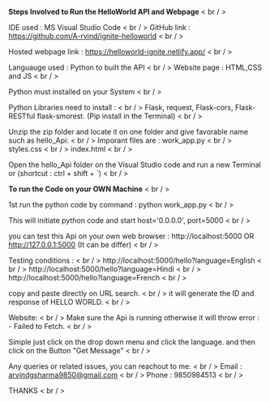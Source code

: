 **Steps Involved to Run the HelloWorld API and Webpage** < br / >

IDE used : MS Visual Studio Code < br / >
GitHub link : https://github.com/A-rvind/ignite-helloworld < br / >

Hosted webpage link : https://helloworld-ignite.netlify.app/ < br / >

Languauge used : Python to built the API < br / >
Website page : HTML,CSS and JS < br / >

Python must installed on your System < br / >

Python Libraries need to install : < br / >
Flask, request, Flask-cors, Flask-RESTful flask-smorest. (Pip install in the Terminal) < br / >

Unzip the zip folder and locate it on one folder and give favorable name such as hello_Api: < br / >
      Imporant files are :      work_app.py < br / >
			                          styles.css < br / >
			                          index.html < br / >

Open the hello_Api folder on the Visual Studio code and run a new Terminal or (shortcut : ctrl + shift + `) < br / >

**To run the Code on your OWN Machine** < br / >

1st run the python code by command : python work_app.py < br / >

This will initiate python code and start host='0.0.0.0', port=5000 < br / >

you can test this Api on your own web browser : http://localhost:5000 OR  http://127.0.0.1:5000 (It can be differ) < br / >

Testing conditions : < br / >
		http://localhost:5000/hello?language=English < br / >
		http://localhost:5000/hello?language=Hindi < br / >
		http://localhost:5000/hello?language=French < br / >

copy and paste directly on URL search. < br / >
it will generate the ID and response of HELLO WORLD. < br / >

Website: < br / >
	Make sure the Api is running otherwise it will throw error : - Failed to Fetch. < br / >

Simple just click on the drop down menu and click the language. and then click on the Button "Get Message" < br / >

Any queries or related issues, you can reachout to me: < br / >
Email : arvindgsharma9850@gmail.com < br / >
Phone : 9850984513 < br / >

THANKS < br / >
